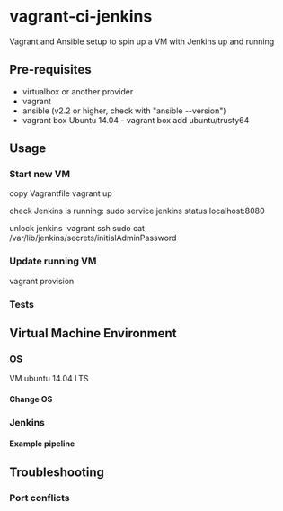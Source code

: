 # vagrant-ci-jenkins
Vagrant and Ansible setup to spin up a VM with Jenkins up and running

## Pre-requisites

- virtualbox or another provider
- vagrant
- ansible (v2.2 or higher, check with "ansible --version")
- vagrant box Ubuntu 14.04 - vagrant box add ubuntu/trusty64

## Usage

### Start new VM

copy Vagrantfile
vagrant up

check Jenkins is running: sudo service jenkins status
localhost:8080

unlock jenkins
<image>
vagrant ssh
sudo cat /var/lib/jenkins/secrets/initialAdminPassword



### Update running VM

vagrant provision

### Tests

## Virtual Machine Environment

### OS

VM ubuntu 14.04 LTS

#### Change OS


### Jenkins

#### Example pipeline

## Troubleshooting

### Port conflicts
